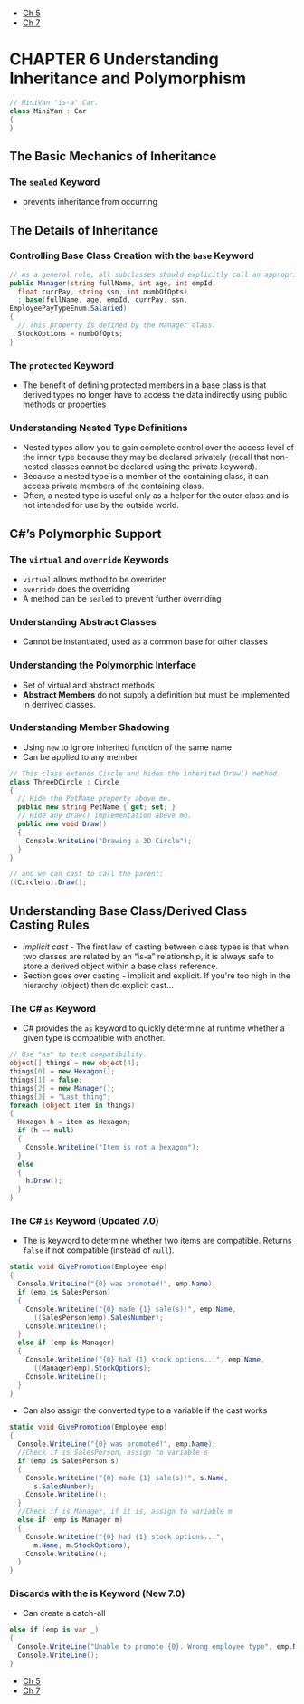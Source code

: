 - [Ch 5](Csharp_v8-5.md)
- [Ch 7](Csharp_v8-7.md)

# CHAPTER 6 Understanding Inheritance and Polymorphism

```c#
// MiniVan "is-a" Car.
class MiniVan : Car
{
}
```
## The Basic Mechanics of Inheritance
### The `sealed` Keyword
- prevents inheritance from occurring

## The Details of Inheritance
### Controlling Base Class Creation with the `base` Keyword

```c#
// As a general rule, all subclasses should explicitly call an appropriate
public Manager(string fullName, int age, int empId,
  float currPay, string ssn, int numbOfOpts)
  : base(fullName, age, empId, currPay, ssn,
EmployeePayTypeEnum.Salaried)
{
  // This property is defined by the Manager class.
  StockOptions = numbOfOpts;
}
```
### The `protected` Keyword
 - The benefit of defining protected members in a base class is that derived types no longer have to access the data indirectly using public methods or properties

### Understanding Nested Type Definitions
- Nested types allow you to gain complete control over the access level of the inner type because they may be declared privately (recall that non-nested classes cannot be declared using the private keyword).
- Because a nested type is a member of the containing class, it can access private members of the containing class.
- Often, a nested type is useful only as a helper for the outer class and is not intended for use by the outside world.


## C#’s Polymorphic Support

### The `virtual` and `override` Keywords
- `virtual` allows method to be overriden
- `override` does the overriding
- A method can be `sealed` to prevent further overriding

### Understanding Abstract Classes
- Cannot be instantiated, used as a common base for other classes

### Understanding the Polymorphic Interface
- Set of virtual and abstract methods
- **Abstract Members** do not supply a definition but must be implemented in derrived classes.

### Understanding Member Shadowing
- Using `new` to ignore inherited function of the same name 
- Can be applied to any member

```c#
// This class extends Circle and hides the inherited Draw() method.
class ThreeDCircle : Circle
{
  // Hide the PetName property above me.
  public new string PetName { get; set; }
  // Hide any Draw() implementation above me.
  public new void Draw()
  {
    Console.WriteLine("Drawing a 3D Circle");
  }
}

// and we can cast to call the parent:
((Circle)o).Draw();
```

## Understanding Base Class/Derived Class Casting Rules
- *implicit cast* - The first law of casting between class types is that when two classes are related by an “is-a” relationship, it is always safe to store a derived object within a base class reference.
- Section goes over casting - implicit and explicit. If you're too high in the hierarchy (object) then do explicit cast...

### The C# `as` Keyword
- C# provides the `as` keyword to quickly determine at runtime whether a given type is compatible with
another.


```c#
// Use "as" to test compatibility.
object[] things = new object[4];
things[0] = new Hexagon();
things[1] = false;
things[2] = new Manager();
things[3] = "Last thing";
foreach (object item in things)
{
  Hexagon h = item as Hexagon;
  if (h == null)
  {
    Console.WriteLine("Item is not a hexagon");
  }
  else
  {
    h.Draw();
  }
}
```
### The C# `is` Keyword (Updated 7.0)
- The is keyword to determine whether two items are compatible. Returns `false` if not compatible (instead of `null`).


```c#
static void GivePromotion(Employee emp)
{
  Console.WriteLine("{0} was promoted!", emp.Name);
  if (emp is SalesPerson)
  {
    Console.WriteLine("{0} made {1} sale(s)!", emp.Name,
      ((SalesPerson)emp).SalesNumber);
    Console.WriteLine();
  }
  else if (emp is Manager)
  {
    Console.WriteLine("{0} had {1} stock options...", emp.Name,
      ((Manager)emp).StockOptions);
    Console.WriteLine();
  }
}
```
- Can also assign the converted type to a variable if the cast works

```c#
static void GivePromotion(Employee emp)
{
  Console.WriteLine("{0} was promoted!", emp.Name);
  //Check if is SalesPerson, assign to variable s
  if (emp is SalesPerson s)
  {
    Console.WriteLine("{0} made {1} sale(s)!", s.Name,
      s.SalesNumber);
    Console.WriteLine();
  }
  //Check if is Manager, if it is, assign to variable m
  else if (emp is Manager m)
  {
    Console.WriteLine("{0} had {1} stock options...",
      m.Name, m.StockOptions);
    Console.WriteLine();
  }
}
```

### Discards with the is Keyword (New 7.0)
- Can create a catch-all

```c#
else if (emp is var _)
{
  Console.WriteLine("Unable to promote {0}. Wrong employee type", emp.Name);
  Console.WriteLine();
}
```

- [Ch 5](Csharp_v8-5.md)
- [Ch 7](Csharp_v8-7.md)
